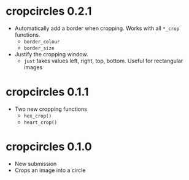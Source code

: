 # cropcircles 0.2.1

* Automatically add a border when cropping. Works with all `*_crop` functions.
  * `border_colour`
  * `border_size`
* Justify the cropping window.
  * `just` takes values left, right, top, bottom. Useful for rectangular images


# cropcircles 0.1.1

* Two new cropping functions
  * `hex_crop()`
  * `heart_crop()`
  

# cropcircles 0.1.0

* New submission
* Crops an image into a circle
